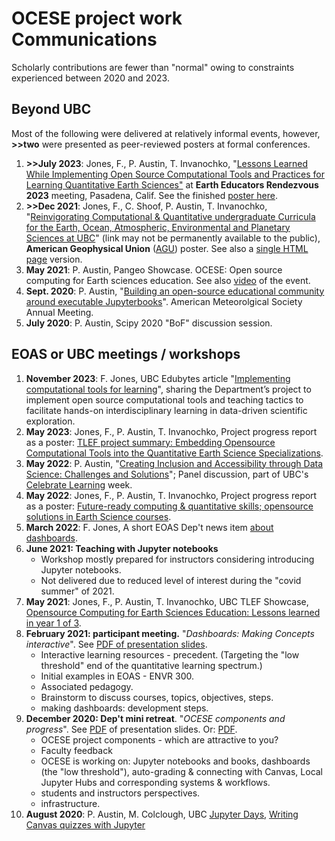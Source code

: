 # OCESE project work Communications

Scholarly contributions are fewer than "normal" owing to constraints experienced between 2020 and 2023.

## Beyond UBC

Most of the following were delivered at relatively informal events, however, **>>two** were presented as peer-reviewed posters at formal conferences.

1. **>>July 2023**: Jones, F., P. Austin, T. Invanochko, "[Lessons Learned While Implementing Open Source Computational Tools and Practices for Learning Quantitative Earth Sciences"](https://serc.carleton.edu/earth_rendezvous/2023/program/posters/friday/263242.html) at **Earth Educators Rendezvous 2023** meeting, Pasadena, Calif. See the finished [poster here](https://d32ogoqmya1dw8.cloudfront.net/files/earth_rendezvous/2023/program/posters/friday/lessons_learned_while_implementing_opensource_computational_tools_resources.pdf).
2. **>>Dec 2021**: Jones, F., C. Shoof, P. Austin, T. Invanochko, "[Reinvigorating Computational & Quantitative undergraduate Curricula for the Earth, Ocean, Atmospheric, Environmental and Planetary Sciences at UBC](https://agu2021fallmeeting-agu.ipostersessions.com/default.aspx?s=2A-C2-3D-E0-3B-DD-9A-5E-A3-C9-44-74-4B-06-45-A9)" (link may not be permanently available to the public), **American Geophysical Union** ([AGU](https://www.agu.org/Fall-Meeting-2022)) poster. See also a [single HTML page](https://www.eoas.ubc.ca/~quest/agu2021-build-211215.htm) version.
3. **May 2021**: P. Austin, Pangeo Showcase. ΟCESE: Open source computing for Earth sciences education. See also [video](https://discourse.pangeo.io/t/may-5-2021-ocese-open-source-computing-for-earth-science-education/1443) of the event.
4. **Sept. 2020**: P. Austin, "[Building an open-source educational community around executable Jupyterbooks](https://ams.confex.com/ams/101ANNUAL/11python/papers/viewonly.cgi?password=582729&username=384767)". American Meteorolgical Society Annual Meeting.
5. **July 2020**: P. Austin, Scipy 2020 "BoF" discussion session.

## EOAS or UBC meetings / workshops

1. **November 2023**: F. Jones, UBC Edubytes article "[Implementing computational tools for learning](https://ctlt.ubc.ca/2023/11/30/edubytes-implementing-computational-tools-for-learning/)", sharing the Department’s project to implement open source computational tools and teaching tactics to facilitate hands-on interdisciplinary learning in data-driven scientific exploration.
2. **May 2023**: Jones, F., P. Austin, T. Invanochko, Project progress report as a poster: [TLEF project summary: Embedding Opensource Computational Tools into the Quantitative Earth Science Specializations](https://tlef2.sites.olt.ubc.ca/files/2023/04/2023-SCI-Tara-Ivanochko.pdf).
3. **May 2022**: P. Austin, "[Creating Inclusion and Accessibility through Data Science: Challenges and Solutions](https://wiki.ubc.ca/images/6/6f/Celebrate_Learning_-_Data_Science_and_Inclusion.pdf)"; Panel discussion, part of UBC's [Celebrate Learning](https://wiki.ubc.ca/Documentation:CTLT_programs/2022-Celebrate_Learning_Week) week.
4. **May 2022**: Jones, F., P. Austin, T. Invanochko, Project progress report as a poster: [Future-ready computing & quantitative skills; opensource solutions in Earth Science courses](https://tlef2.sites.olt.ubc.ca/files/2022/05/2022-SCI-Tara-Ivanochko.pdf).
5. **March 2022**: F. Jones, A short EOAS Dep't news item [about dashboards](https://www.eoas.ubc.ca/news-events/news/16485372001).
6. **June 2021: Teaching with Jupyter notebooks**
   * Workshop mostly prepared for instructors considering introducing Jupyter notebooks.
   * Not delivered due to reduced level of interest during the "covid summer" of 2021.
7. **May 2021**: Jones, F., P. Austin, T. Invanochko, UBC TLEF Showcase, [Opensource Computing for Earth Sciences Education: Lessons learned in year 1 of 3](https://tlef2.sites.olt.ubc.ca/files/2021/05/2021-TLEF-Showcase-SCI-Tara-Ivanochko.pdf).
8. **February 2021: participant meeting.** "_Dashboards: Making Concepts interactive_". See <a href="files/Fac-ProD-Feb-210215.pdf">PDF of  presentation slides</a>.
   * Interactive learning resources - precedent. (Targeting the "low threshold" end of the quantitative learning spectrum.)
   * Initial examples in EOAS - ENVR 300.
   * Associated pedagogy.
   * Brainstorm to discuss courses, topics, objectives, steps.
   * making dashboards: development steps.
9. **December 2020: Dep't mini retreat**. "_OCESE components and progress_". See <a href="files/ocese-demo-dec15.pdf">PDF</a> of presentation slides.
Or: <a href="files/ocese-demo-dec15.pdf">PDF</a>.
   * OCESE project components - which are attractive to you?
   * Faculty feedback
   * OCESE is working on: Jupyter notebooks and books, dashboards (the "low threshold"), auto-grading & connecting with Canvas, Local Jupyter Hubs and corresponding systems & workflows.
   * students and instructors perspectives.
   * infrastructure.
10. **August 2020**: P. Austin, M. Colclough, UBC [Jupyter Days](https://ubc-dsci.github.io/jupyterdays/), [Writing Canvas quizzes with Jupyter](https://github.com/UBC-DSCI/jupyterdays/blob/master/jupyterdays/sessions/austin-colclough/md2canvas.md)
